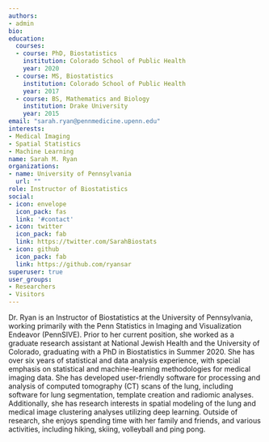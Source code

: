 ```yaml
---
authors:
- admin
bio:
education:
  courses:
  - course: PhD, Biostatistics
    institution: Colorado School of Public Health
    year: 2020
  - course: MS, Biostatistics
    institution: Colorado School of Public Health
    year: 2017
  - course: BS, Mathematics and Biology
    institution: Drake University
    year: 2015
email: "sarah.ryan@pennmedicine.upenn.edu"
interests:
- Medical Imaging
- Spatial Statistics
- Machine Learning
name: Sarah M. Ryan
organizations:
- name: University of Pennsylvania
  url: ""
role: Instructor of Biostatistics
social:
- icon: envelope
  icon_pack: fas
  link: '#contact'
- icon: twitter
  icon_pack: fab
  link: https://twitter.com/SarahBiostats
- icon: github
  icon_pack: fab
  link: https://github.com/ryansar
superuser: true
user_groups:
- Researchers
- Visitors
---
```


Dr. Ryan is an Instructor of Biostatistics at the University of Pennsylvania, working primarily with the Penn Statistics in Imaging and Visualization Endeavor (PennSIVE). Prior to her current position, she worked as a graduate research assistant at National Jewish Health and the University of Colorado, graduating with a PhD in Biostatistics in Summer 2020. She has over six years of statistical and data analysis experience, with special emphasis on statistical and machine-learning methodologies for medical imaging data. She has developed user-friendly software for processing and analysis of computed tomography (CT) scans of the lung, including software for lung segmentation, template creation and radiomic analyses. Additionally, she has research interests in spatial modeling of the lung and medical image clustering analyses utilizing deep learning. Outside of research, she enjoys spending time with her family and friends, and various activities, including hiking, skiing, volleyball and ping pong.  
